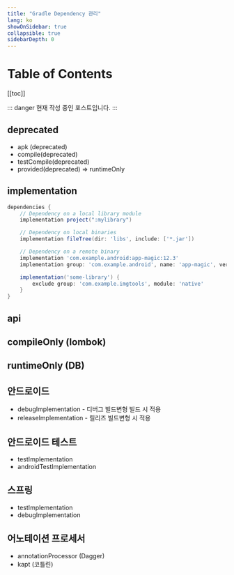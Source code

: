```yaml
---
title: "Gradle Dependency 관리"
lang: ko
showOnSidebar: true
collapsible: true
sidebarDepth: 0
---
```


# Table of Contents
[[toc]]

::: danger
현재 작성 중인 포스트입니다.
:::

## deprecated
- apk (deprecated)
- compile(deprecated)
- testCompile(deprecated)
- provided(deprecated) => runtimeOnly

## implementation
``` groovy
dependencies {
    // Dependency on a local library module
    implementation project(":mylibrary")

    // Dependency on local binaries
    implementation fileTree(dir: 'libs', include: ['*.jar'])

    // Dependency on a remote binary
    implementation 'com.example.android:app-magic:12.3'
    implementation group: 'com.example.android', name: 'app-magic', version: '12.3'

    implementation('some-library') {
        exclude group: 'com.example.imgtools', module: 'native'
    }
}
```
    
## api

    
## compileOnly (lombok)
## runtimeOnly (DB)


## 안드로이드
- debugImplementation - 디버그 빌드변형 빌드 시 적용
- releaseImplementation - 릴리즈 빌드변형 시 적용

## 안드로이드 테스트
- testImplementation
- androidTestImplementation

## 스프링
- testImplementation
- debugImplementation

## 어노테이션 프로세서
- annotationProcessor (Dagger)
- kapt (코틀린)


